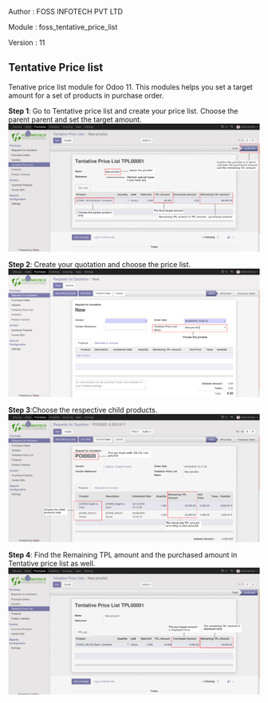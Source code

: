 
Author : FOSS INFOTECH PVT LTD

Module : foss\_tentative\_price\_list

Version : 11

<h2>Tentative Price list</h2>

<p>Tenative price list module for Odoo 11. This modules helps you set a target amount for a set of products in purchase order.</p>

<b>Step 1</b>: Go to Tentative price list and create your price list. Choose the parent parent and set the target amount.
<img src="static/description/1.png">

<b>Step 2</b>: Create your quotation and choose the price list.
<img src="static/description/2.png">

<b>Step 3</b>:Choose the respective child products. 
<img src="static/description/3.png">

<b>Step 4</b>: Find the Remaining TPL amount and the purchased amount in Tentative price list as well. 
<img src="static/description/4.png">
